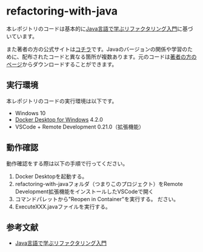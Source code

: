 # refactoring-with-java

本レポジトリのコードは基本的に[Java言語で学ぶリファクタリング入門](https://www.amazon.co.jp/Java%E8%A8%80%E8%AA%9E%E3%81%A7%E5%AD%A6%E3%81%B6%E3%83%AA%E3%83%95%E3%82%A1%E3%82%AF%E3%82%BF%E3%83%AA%E3%83%B3%E3%82%B0%E5%85%A5%E9%96%80-%E7%B5%90%E5%9F%8E-%E6%B5%A9-ebook/dp/B00I8AT1EU/ref=sr_1_1?__mk_ja_JP=%E3%82%AB%E3%82%BF%E3%82%AB%E3%83%8A&crid=3AWP7TEPZ9LMT&keywords=%E3%83%AA%E3%83%95%E3%82%A1%E3%82%AF%E3%82%BF%E3%83%AA%E3%83%B3%E3%82%B0+java&qid=1641202421&sprefix=%E3%83%AA%E3%83%95%E3%82%A1%E3%82%AF%E3%82%BF%E3%83%AA%E3%83%B3%E3%82%B0+ja%2Caps%2C178&sr=8-1)に基づいています。

また著者の方の公式サイトは[コチラ](https://www.hyuki.com/)です。Javaのバージョンの関係や学習のために、配布されたコードと異なる箇所が複数あります。元のコードは[著者の方のページ](https://www.hyuki.com/ref/#download)からダウンロードすることができます。


## 実行環境

本レポジトリのコードの実行環境は以下です。

- Windows 10
- [Docker Desktop for Windows](https://www.docker.com/products/docker-desktop) 4.2.0
- VSCode + Remote Development 0.21.0（拡張機能）

## 動作確認

動作確認をする際は以下の手順で行ってください。

1. Docker Desktopを起動する。
2. refactoring-with-javaフォルダ（つまりこのプロジェクト）をRemote Development拡張機能をインストールしたVSCodeで開く
3. コマンドパレットから"Reopen in Container"を実行する。
ださい。
4. ExecuteXXX.javaファイルを実行する。

## 参考文献
- [Java言語で学ぶリファクタリング入門](https://www.amazon.co.jp/Java%E8%A8%80%E8%AA%9E%E3%81%A7%E5%AD%A6%E3%81%B6%E3%83%AA%E3%83%95%E3%82%A1%E3%82%AF%E3%82%BF%E3%83%AA%E3%83%B3%E3%82%B0%E5%85%A5%E9%96%80-%E7%B5%90%E5%9F%8E-%E6%B5%A9-ebook/dp/B00I8AT1EU/ref=sr_1_1?__mk_ja_JP=%E3%82%AB%E3%82%BF%E3%82%AB%E3%83%8A&crid=3AWP7TEPZ9LMT&keywords=%E3%83%AA%E3%83%95%E3%82%A1%E3%82%AF%E3%82%BF%E3%83%AA%E3%83%B3%E3%82%B0+java&qid=1641202421&sprefix=%E3%83%AA%E3%83%95%E3%82%A1%E3%82%AF%E3%82%BF%E3%83%AA%E3%83%B3%E3%82%B0+ja%2Caps%2C178&sr=8-1)
